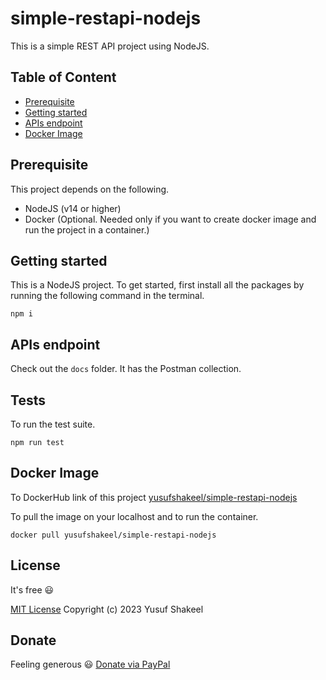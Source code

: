 # simple-restapi-nodejs
This is a simple REST API project using NodeJS.

## Table of Content
* [Prerequisite](#prerequisite)
* [Getting started](#getting-started)
* [APIs endpoint](#apis-endpoint)
* [Docker Image](#apis-endpoint)

## Prerequisite

This project depends on the following.

* NodeJS (v14 or higher)
* Docker (Optional. Needed only if you want to create docker image and run the project in a container.)

## Getting started

This is a NodeJS project. To get started, first install all the packages by running the following command in the terminal.

```shell
npm i
```

## APIs endpoint

Check out the `docs` folder. It has the Postman collection.

## Tests

To run the test suite.

```shell
npm run test
```

## Docker Image

To DockerHub link of this project [yusufshakeel/simple-restapi-nodejs](https://hub.docker.com/r/yusufshakeel/simple-restapi-nodejs)

To pull the image on your localhost and to run the container.

```shell
docker pull yusufshakeel/simple-restapi-nodejs
```

## License

It's free :smiley:

[MIT License](https://github.com/yusufshakeel/simple-restapi-nodejs/blob/main/LICENSE) Copyright (c) 2023 Yusuf Shakeel

## Donate

Feeling generous :smiley: [Donate via PayPal](https://www.paypal.me/yusufshakeel)